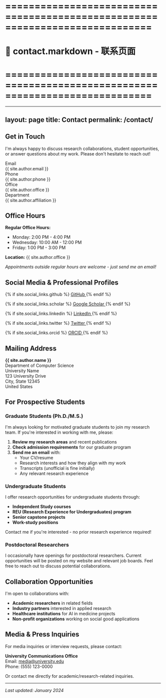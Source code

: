 # =============================================================================
# 📄 contact.markdown - 联系页面
# =============================================================================
---
layout: page
title: Contact
permalink: /contact/
---

## Get in Touch

I'm always happy to discuss research collaborations, student opportunities, or answer questions about my work. Please don't hesitate to reach out!

<div class="contact-info">
  <div class="contact-item">
    <div class="contact-icon">
      <i class="fas fa-envelope"></i>
    </div>
    <div class="contact-details">
      <div class="contact-label">Email</div>
      <div class="contact-value">{{ site.author.email }}</div>
    </div>
  </div>
  
  <div class="contact-item">
    <div class="contact-icon">
      <i class="fas fa-phone"></i>
    </div>
    <div class="contact-details">
      <div class="contact-label">Phone</div>
      <div class="contact-value">{{ site.author.phone }}</div>
    </div>
  </div>
  
  <div class="contact-item">
    <div class="contact-icon">
      <i class="fas fa-map-marker-alt"></i>
    </div>
    <div class="contact-details">
      <div class="contact-label">Office</div>
      <div class="contact-value">{{ site.author.office }}</div>
    </div>
  </div>
  
  <div class="contact-item">
    <div class="contact-icon">
      <i class="fas fa-university"></i>
    </div>
    <div class="contact-details">
      <div class="contact-label">Department</div>
      <div class="contact-value">{{ site.author.affiliation }}</div>
    </div>
  </div>
</div>

## Office Hours

**Regular Office Hours:**
- Monday: 2:00 PM - 4:00 PM
- Wednesday: 10:00 AM - 12:00 PM  
- Friday: 1:00 PM - 3:00 PM

**Location:** {{ site.author.office }}

*Appointments outside regular hours are welcome - just send me an email!*

## Social Media & Professional Profiles

<div class="social-links">
  {% if site.social_links.github %}
    <a href="https://github.com/{{ site.social_links.github }}" target="_blank" class="social-link">
      <i class="fab fa-github"></i> GitHub
    </a>
  {% endif %}
  
  {% if site.social_links.scholar %}
    <a href="https://scholar.google.com/citations?user={{ site.social_links.scholar }}" target="_blank" class="social-link">
      <i class="fas fa-graduation-cap"></i> Google Scholar
    </a>
  {% endif %}
  
  {% if site.social_links.linkedin %}
    <a href="https://linkedin.com/in/{{ site.social_links.linkedin }}" target="_blank" class="social-link">
      <i class="fab fa-linkedin"></i> LinkedIn
    </a>
  {% endif %}
  
  {% if site.social_links.twitter %}
    <a href="https://twitter.com/{{ site.social_links.twitter }}" target="_blank" class="social-link">
      <i class="fab fa-twitter"></i> Twitter
    </a>
  {% endif %}
  
  {% if site.social_links.orcid %}
    <a href="https://orcid.org/{{ site.social_links.orcid }}" target="_blank" class="social-link">
      <i class="fab fa-orcid"></i> ORCID
    </a>
  {% endif %}
</div>

## Mailing Address

**{{ site.author.name }}**  
Department of Computer Science  
University Name  
123 University Drive  
City, State 12345  
United States

## For Prospective Students

### Graduate Students (Ph.D./M.S.)

I'm always looking for motivated graduate students to join my research team. If you're interested in working with me, please:

1. **Review my research areas** and recent publications
2. **Check admission requirements** for our graduate program
3. **Send me an email** with:
   - Your CV/resume
   - Research interests and how they align with my work
   - Transcripts (unofficial is fine initially)
   - Any relevant research experience

### Undergraduate Students

I offer research opportunities for undergraduate students through:
- **Independent Study courses**
- **REU (Research Experience for Undergraduates) program**
- **Senior capstone projects**
- **Work-study positions**

Contact me if you're interested - no prior research experience required!

### Postdoctoral Researchers

I occasionally have openings for postdoctoral researchers. Current opportunities will be posted on my website and relevant job boards. Feel free to reach out to discuss potential collaborations.

## Collaboration Opportunities

I'm open to collaborations with:
- **Academic researchers** in related fields
- **Industry partners** interested in applied research
- **Healthcare institutions** for AI in medicine projects
- **Non-profit organizations** working on social good applications

## Media & Press Inquiries

For media inquiries or interview requests, please contact:

**University Communications Office**  
Email: media@university.edu  
Phone: (555) 123-0000

Or contact me directly for academic/research-related inquiries.

---

*Last updated: January 2024*
